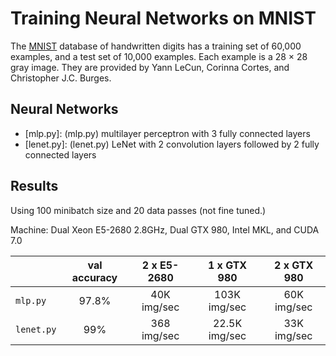 # Training Neural Networks on MNIST

The [MNIST](http://yann.lecun.com/exdb/mnist/) database of handwritten digits
has a training set of 60,000 examples, and a test set of 10,000 examples. Each
example is a 28 × 28 gray image. They are provided by Yann LeCun, Corinna
Cortes, and Christopher J.C. Burges.


## Neural Networks

- [mlp.py]: (mlp.py) multilayer perceptron with 3 fully connected layers
- [lenet.py]: (lenet.py) LeNet with 2 convolution layers followed by 2 fully
  connected layers

## Results


Using 100 minibatch size and 20 data passes (not fine tuned.)

Machine: Dual Xeon E5-2680 2.8GHz, Dual GTX 980, Intel MKL, and CUDA 7.0

| | val accuracy | 2 x E5-2680 | 1 x GTX 980 | 2 x GTX 980 |
| --- | :---: | :---: | :---: | :---: |
| `mlp.py` | 97.8% | 40K img/sec | 103K img/sec | 60K img/sec |
| `lenet.py` | 99% | 368 img/sec | 22.5K img/sec  | 33K img/sec |
